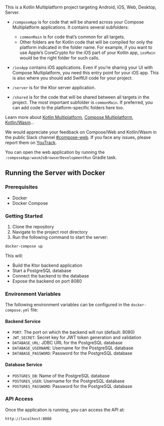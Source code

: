 This is a Kotlin Multiplatform project targeting Android, iOS, Web, Desktop, Server.

* `/composeApp` is for code that will be shared across your Compose Multiplatform applications.
  It contains several subfolders:
    - `commonMain` is for code that’s common for all targets.
    - Other folders are for Kotlin code that will be compiled for only the platform indicated in the folder name.
      For example, if you want to use Apple’s CoreCrypto for the iOS part of your Kotlin app,
      `iosMain` would be the right folder for such calls.

* `/iosApp` contains iOS applications. Even if you’re sharing your UI with Compose Multiplatform,
  you need this entry point for your iOS app. This is also where you should add SwiftUI code for your project.

* `/server` is for the Ktor server application.

* `/shared` is for the code that will be shared between all targets in the project.
  The most important subfolder is `commonMain`. If preferred, you can add code to the platform-specific folders here
  too.

Learn more about [Kotlin Multiplatform](https://www.jetbrains.com/help/kotlin-multiplatform-dev/get-started.html),
[Compose Multiplatform](https://github.com/JetBrains/compose-multiplatform/#compose-multiplatform),
[Kotlin/Wasm](https://kotl.in/wasm/)…

We would appreciate your feedback on Compose/Web and Kotlin/Wasm in the public Slack
channel [#compose-web](https://slack-chats.kotlinlang.org/c/compose-web).
If you face any issues, please report them on [YouTrack](https://youtrack.jetbrains.com/newIssue?project=CMP).

You can open the web application by running the `:composeApp:wasmJsBrowserDevelopmentRun` Gradle task.

## Running the Server with Docker

### Prerequisites

- Docker
- Docker Compose

### Getting Started

1. Clone the repository
2. Navigate to the project root directory
3. Run the following command to start the server:

```bash
docker-compose up
```

This will:
- Build the Ktor backend application
- Start a PostgreSQL database
- Connect the backend to the database
- Expose the backend on port 8080

### Environment Variables

The following environment variables can be configured in the `docker-compose.yml` file:

#### Backend Service
- `PORT`: The port on which the backend will run (default: 8080)
- `JWT_SECRET`: Secret key for JWT token generation and validation
- `DATABASE_URL`: JDBC URL for the PostgreSQL database
- `DATABASE_USERNAME`: Username for the PostgreSQL database
- `DATABASE_PASSWORD`: Password for the PostgreSQL database

#### Database Service
- `POSTGRES_DB`: Name of the PostgreSQL database
- `POSTGRES_USER`: Username for the PostgreSQL database
- `POSTGRES_PASSWORD`: Password for the PostgreSQL database

### API Access

Once the application is running, you can access the API at:

```
http://localhost:8080
```
